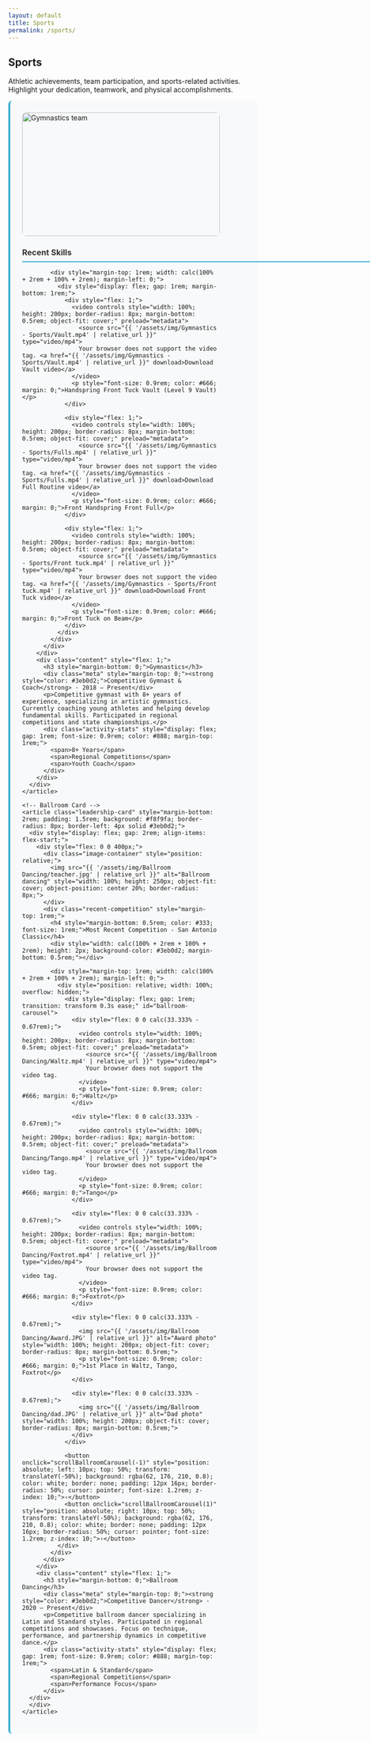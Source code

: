 ```yaml
---
layout: default
title: Sports
permalink: /sports/
---
```


<section class="section">
  <h2>Sports</h2>
  <p>Athletic achievements, team participation, and sports-related activities. Highlight your dedication, teamwork, and physical accomplishments.</p>

  <div class="leadership-cards-stack">
    <!-- Gymnastics Card -->
    <article class="leadership-card" style="margin-bottom: 2rem; padding: 1.5rem; background: #f8f9fa; border-radius: 8px; border-left: 4px solid #3eb0d2;">
      <div style="display: flex; gap: 2rem; align-items: flex-start;">
        <div style="flex: 0 0 400px;">
          <div class="image-container" style="position: relative;">
            <img src="{{ '/assets/img/Gymnastics - Sports/Team.jpg' | relative_url }}" alt="Gymnastics team" style="width: 100%; height: 250px; object-fit: cover; border-radius: 8px;">
          </div>
          <div class="recent-skills" style="margin-top: 1rem;">
            <h4 style="margin-bottom: 0.5rem; color: #333; font-size: 1rem;">Recent Skills</h4>
            <div style="width: calc(100% + 2rem + 100% + 2rem); height: 2px; background-color: #3eb0d2; margin-bottom: 0.5rem;"></div>
            
            <div style="margin-top: 1rem; width: calc(100% + 2rem + 100% + 2rem); margin-left: 0;">
              <div style="display: flex; gap: 1rem; margin-bottom: 1rem;">
                <div style="flex: 1;">
                  <video controls style="width: 100%; height: 200px; border-radius: 8px; margin-bottom: 0.5rem; object-fit: cover;" preload="metadata">
                    <source src="{{ '/assets/img/Gymnastics - Sports/Vault.mp4' | relative_url }}" type="video/mp4">
                    Your browser does not support the video tag. <a href="{{ '/assets/img/Gymnastics - Sports/Vault.mp4' | relative_url }}" download>Download Vault video</a>
                  </video>
                  <p style="font-size: 0.9rem; color: #666; margin: 0;">Handspring Front Tuck Vault (Level 9 Vault)</p>
                </div>
                
                <div style="flex: 1;">
                  <video controls style="width: 100%; height: 200px; border-radius: 8px; margin-bottom: 0.5rem; object-fit: cover;" preload="metadata">
                    <source src="{{ '/assets/img/Gymnastics - Sports/Fulls.mp4' | relative_url }}" type="video/mp4">
                    Your browser does not support the video tag. <a href="{{ '/assets/img/Gymnastics - Sports/Fulls.mp4' | relative_url }}" download>Download Full Routine video</a>
                  </video>
                  <p style="font-size: 0.9rem; color: #666; margin: 0;">Front Handspring Front Full</p>
                </div>
                
                <div style="flex: 1;">
                  <video controls style="width: 100%; height: 200px; border-radius: 8px; margin-bottom: 0.5rem; object-fit: cover;" preload="metadata">
                    <source src="{{ '/assets/img/Gymnastics - Sports/Front tuck.mp4' | relative_url }}" type="video/mp4">
                    Your browser does not support the video tag. <a href="{{ '/assets/img/Gymnastics - Sports/Front tuck.mp4' | relative_url }}" download>Download Front Tuck video</a>
                  </video>
                  <p style="font-size: 0.9rem; color: #666; margin: 0;">Front Tuck on Beam</p>
                </div>
              </div>
            </div>
          </div>
        </div>
        <div class="content" style="flex: 1;">
          <h3 style="margin-bottom: 0;">Gymnastics</h3>
          <div class="meta" style="margin-top: 0;"><strong style="color: #3eb0d2;">Competitive Gymnast & Coach</strong> · 2018 – Present</div>
          <p>Competitive gymnast with 8+ years of experience, specializing in artistic gymnastics. Currently coaching young athletes and helping develop fundamental skills. Participated in regional competitions and state championships.</p>
          <div class="activity-stats" style="display: flex; gap: 1rem; font-size: 0.9rem; color: #888; margin-top: 1rem;">
            <span>8+ Years</span>
            <span>Regional Competitions</span>
            <span>Youth Coach</span>
          </div>
        </div>
      </div>
    </article>

    <!-- Ballroom Card -->
    <article class="leadership-card" style="margin-bottom: 2rem; padding: 1.5rem; background: #f8f9fa; border-radius: 8px; border-left: 4px solid #3eb0d2;">
      <div style="display: flex; gap: 2rem; align-items: flex-start;">
        <div style="flex: 0 0 400px;">
          <div class="image-container" style="position: relative;">
            <img src="{{ '/assets/img/Ballroom Dancing/teacher.jpg' | relative_url }}" alt="Ballroom dancing" style="width: 100%; height: 250px; object-fit: cover; object-position: center 20%; border-radius: 8px;">
          </div>
          <div class="recent-competition" style="margin-top: 1rem;">
            <h4 style="margin-bottom: 0.5rem; color: #333; font-size: 1rem;">Most Recent Competition - San Antonio Classic</h4>
            <div style="width: calc(100% + 2rem + 100% + 2rem); height: 2px; background-color: #3eb0d2; margin-bottom: 0.5rem;"></div>
            
            <div style="margin-top: 1rem; width: calc(100% + 2rem + 100% + 2rem); margin-left: 0;">
              <div style="position: relative; width: 100%; overflow: hidden;">
                <div style="display: flex; gap: 1rem; transition: transform 0.3s ease;" id="ballroom-carousel">
                  <div style="flex: 0 0 calc(33.333% - 0.67rem);">
                    <video controls style="width: 100%; height: 200px; border-radius: 8px; margin-bottom: 0.5rem; object-fit: cover;" preload="metadata">
                      <source src="{{ '/assets/img/Ballroom Dancing/Waltz.mp4' | relative_url }}" type="video/mp4">
                      Your browser does not support the video tag.
                    </video>
                    <p style="font-size: 0.9rem; color: #666; margin: 0;">Waltz</p>
                  </div>
                  
                  <div style="flex: 0 0 calc(33.333% - 0.67rem);">
                    <video controls style="width: 100%; height: 200px; border-radius: 8px; margin-bottom: 0.5rem; object-fit: cover;" preload="metadata">
                      <source src="{{ '/assets/img/Ballroom Dancing/Tango.mp4' | relative_url }}" type="video/mp4">
                      Your browser does not support the video tag.
                    </video>
                    <p style="font-size: 0.9rem; color: #666; margin: 0;">Tango</p>
                  </div>
                  
                  <div style="flex: 0 0 calc(33.333% - 0.67rem);">
                    <video controls style="width: 100%; height: 200px; border-radius: 8px; margin-bottom: 0.5rem; object-fit: cover;" preload="metadata">
                      <source src="{{ '/assets/img/Ballroom Dancing/Foxtrot.mp4' | relative_url }}" type="video/mp4">
                      Your browser does not support the video tag.
                    </video>
                    <p style="font-size: 0.9rem; color: #666; margin: 0;">Foxtrot</p>
                  </div>
                  
                  <div style="flex: 0 0 calc(33.333% - 0.67rem);">
                    <img src="{{ '/assets/img/Ballroom Dancing/Award.JPG' | relative_url }}" alt="Award photo" style="width: 100%; height: 200px; object-fit: cover; border-radius: 8px; margin-bottom: 0.5rem;">
                    <p style="font-size: 0.9rem; color: #666; margin: 0;">1st Place in Waltz, Tango, Foxtrot</p>
                  </div>
                  
                  <div style="flex: 0 0 calc(33.333% - 0.67rem);">
                    <img src="{{ '/assets/img/Ballroom Dancing/dad.JPG' | relative_url }}" alt="Dad photo" style="width: 100%; height: 200px; object-fit: cover; border-radius: 8px; margin-bottom: 0.5rem;">
                  </div>
                </div>
                
                <button onclick="scrollBallroomCarousel(-1)" style="position: absolute; left: 10px; top: 50%; transform: translateY(-50%); background: rgba(62, 176, 210, 0.8); color: white; border: none; padding: 12px 16px; border-radius: 50%; cursor: pointer; font-size: 1.2rem; z-index: 10;">‹</button>
                <button onclick="scrollBallroomCarousel(1)" style="position: absolute; right: 10px; top: 50%; transform: translateY(-50%); background: rgba(62, 176, 210, 0.8); color: white; border: none; padding: 12px 16px; border-radius: 50%; cursor: pointer; font-size: 1.2rem; z-index: 10;">›</button>
              </div>
            </div>
          </div>
        </div>
        <div class="content" style="flex: 1;">
          <h3 style="margin-bottom: 0;">Ballroom Dancing</h3>
          <div class="meta" style="margin-top: 0;"><strong style="color: #3eb0d2;">Competitive Dancer</strong> · 2020 – Present</div>
          <p>Competitive ballroom dancer specializing in Latin and Standard styles. Participated in regional competitions and showcases. Focus on technique, performance, and partnership dynamics in competitive dance.</p>
          <div class="activity-stats" style="display: flex; gap: 1rem; font-size: 0.9rem; color: #888; margin-top: 1rem;">
            <span>Latin & Standard</span>
            <span>Regional Competitions</span>
            <span>Performance Focus</span>
          </div>
      </div>
      </div>
    </article>
  </div>
</section>

<script>
let ballroomCarouselPosition = 0;
const ballroomCarouselItems = 5; // Total number of items
const ballroomCarouselVisible = 3; // Number of items visible at once

function scrollBallroomCarousel(direction) {
  const carousel = document.getElementById('ballroom-carousel');
  const container = carousel.parentElement;
  const maxPosition = ballroomCarouselItems - ballroomCarouselVisible;
  
  ballroomCarouselPosition += direction;
  
  // Clamp position between 0 and maxPosition
  ballroomCarouselPosition = Math.max(0, Math.min(ballroomCarouselPosition, maxPosition));
  
  // Calculate scroll amount based on container width
  const itemWidth = container.offsetWidth / ballroomCarouselVisible;
  const scrollAmount = ballroomCarouselPosition * itemWidth;
  
  carousel.style.transform = `translateX(-${scrollAmount}px)`;
}
</script>
